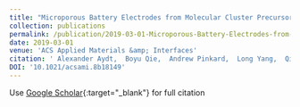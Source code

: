 ```yaml
---
title: "Microporous Battery Electrodes from Molecular Cluster Precursors"
collection: publications
permalink: /publication/2019-03-01-Microporous-Battery-Electrodes-from-Molecular-Cluster-Precursors
date: 2019-03-01
venue: 'ACS Applied Materials &amp; Interfaces'
citation: ' Alexander Aydt,  Boyu Qie,  Andrew Pinkard,  Long Yang,  Qian Cheng,  Simon Billinge,  Yuan Yang,  Xavier Roy, &quot;Microporous Battery Electrodes from Molecular Cluster Precursors.&quot; ACS Applied Materials &amp;amp; Interfaces, 2019.'
DOI: '10.1021/acsami.8b18149'
---
```

Use [Google Scholar](https://scholar.google.com/scholar?q=Microporous+Battery+Electrodes+from+Molecular+Cluster+Precursors){:target="_blank"} for full citation